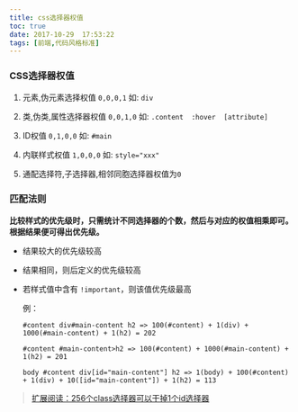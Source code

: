 ```yaml
---
title: css选择器权值
toc: true
date: 2017-10-29  17:53:22
tags: [前端,代码风格标准]
---
```


  ### CSS选择器权值

  1. 元素,伪元素选择权值 `0,0,0,1`  如: `div`

  2. 类,伪类,属性选择器权值 `0,0,1,0` 如: `.content  :hover  [attribute]`

  3. ID权值 `0,1,0,0`  如: `#main`
  
  4. 内联样式权值 `1,0,0,0`  如: `style="xxx"`

  5. 通配选择符,子选择器,相邻同胞选择器权值为`0`

  ### 匹配法则

  **比较样式的优先级时，只需统计不同选择器的个数，然后与对应的权值相乘即可。根据结果便可得出优先级。**

  * 结果较大的优先级较高

  * 结果相同，则后定义的优先级较高

  * 若样式值中含有 `!important`，则该值优先级最高

    例：

    ```
    #content div#main-content h2 => 100(#content) + 1(div) + 1000(#main-content) + 1(h2) = 202

    #content #main-content>h2 => 100(#content) + 1000(#main-content) + 1(h2) = 201

    body #content div[id="main-content"] h2 => 1(body) + 100(#content) + 1(div) + 10([id="main-content"]) + 1(h2) = 113
    ```

  > [扩展阅读：256个class选择器可以干掉1个id选择器](http://www.zhangxinxu.com/wordpress/2012/08/256-class-selector-beat-id-selector/)


